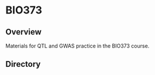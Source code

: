 # BIO373
## Overview  
Materials for QTL and GWAS practice in the BIO373 course.  

## Directory  

